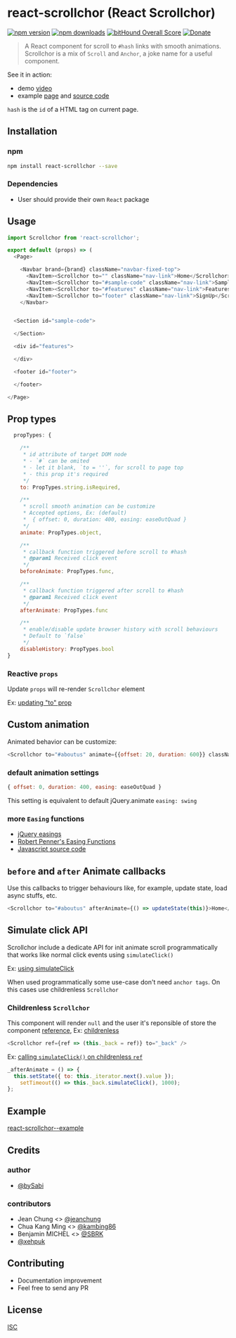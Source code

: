 # react-scrollchor (React Scrollchor)

[![npm version](https://badge.fury.io/js/react-scrollchor.svg)](https://badge.fury.io/js/react-scrollchor)
[![npm downloads](https://img.shields.io/npm/dm/react-scrollchor.svg?style=flat-square)](https://www.npmjs.com/package/react-scrollchor)
[![bitHound Overall Score](https://www.bithound.io/github/bySabi/react-scrollchor/badges/score.svg)](https://www.bithound.io/github/bySabi/react-scrollchor)
[![Donate](https://img.shields.io/badge/$-support-green.svg?style=flat-square)](https://paypal.me/bySabi/10)

> A React component for scroll to `#hash` links with smooth animations.
> Scrollchor is a mix of `Scroll` and `Anchor`, a joke name for a useful component.

See it in action:
* demo [video](https://github.com/bySabi/react-scrollchor/blob/example/demo/scrollchor.webm?raw=true)
* example [page](https://bySabi.github.com/react-scrollchor/) and [source code](https://github.com/bySabi/react-scrollchor/tree/example)


`hash` is the `id` of a HTML tag on current page.



## Installation

### npm

```bash
npm install react-scrollchor --save
```

### Dependencies
* User should provide their own `React` package


## Usage

```js
import Scrollchor from 'react-scrollchor';
```
```js
export default (props) => (
  <Page>

    <Navbar brand={brand} className="navbar-fixed-top">
      <NavItem><Scrollchor to="" className="nav-link">Home</Scrollchor></NavItem>
      <NavItem><Scrollchor to="#sample-code" className="nav-link">Sample</Scrollchor></NavItem>
      <NavItem><Scrollchor to="#features" className="nav-link">Features</Scrollchor></NavItem>
      <NavItem><Scrollchor to="footer" className="nav-link">SignUp</Scrollchor></NavItem>
    </Navbar>


  <Section id="sample-code">

  </Section>

  <div id="features">

  </div>

  <footer id="footer">

  </footer>

</Page>
```

## Prop types
```js
  propTypes: {

    /**
     * id attribute of target DOM node
     * - `#` can be omited
     * - let it blank, `to = ''`, for scroll to page top
     * - this prop it's required
     */
    to: PropTypes.string.isRequired,

    /**
     * scroll smooth animation can be customize
     * Accepted options, Ex: (default)
     *  { offset: 0, duration: 400, easing: easeOutQuad }
     */
    animate: PropTypes.object,

    /**
     * callback function triggered before scroll to #hash
     * @param1 Received click event
     */
    beforeAnimate: PropTypes.func,

    /**
     * callback function triggered after scroll to #hash
     * @param1 Received click event
     */
    afterAnimate: PropTypes.func

    /**
     * enable/disable update browser history with scroll behaviours
     * Default to `false`
     */
    disableHistory: PropTypes.bool
}
```
### Reactive `props`
Update `props` will re-render `Scrollchor` element

Ex: [updating  "to" prop](https://github.com/bySabi/react-scrollchor/blob/example/src/App.js#L28)

## Custom animation

Animated behavior can be customize:

```js
<Scrollchor to="#aboutus" animate={{offset: 20, duration: 600}} className="nav-link">Home</Scrollchor>
```

### default animation settings
```js
{ offset: 0, duration: 400, easing: easeOutQuad }
```
This setting is equivalent to default jQuery.animate `easing: swing`

### more `Easing` functions

* [jQuery easings](http://api.jqueryui.com/easings/)
* [Robert Penner's Easing Functions](http://robertpenner.com/easing/)
* [Javascript source code](https://github.com/danro/jquery-easing/blob/master/jquery.easing.js)


## `before` and `after` Animate callbacks
Use this callbacks to trigger behaviours like, for example, update state, load async stuffs, etc.
```js
<Scrollchor to="#aboutus" afterAnimate={() => updateState(this)}>Home</Scrollchor>
```

## Simulate click API
Scrollchor include a dedicate API for init animate scroll programmatically that works like normal click events using `simulateClick()`

Ex: [using simulateClick](https://github.com/bySabi/react-scrollchor/blob/example/src/App.js#L17)

When used programmatically some use-case don't need `anchor tags`. On this cases use childrenless `Scrollchor`

### Childrenless  `Scrollchor`
This component will render `null` and the user it's reponsible of store the component [reference](https://facebook.github.io/react/docs/refs-and-the-dom.html), Ex: [childrenless](https://github.com/bySabi/react-scrollchor/blob/example/src/App.js#L24)
```js
<Scrollchor ref={ref => (this._back = ref)} to="_back" />
```
Ex: [calling `simulateClick()` on childrenless `ref`](https://github.com/bySabi/react-scrollchor/blob/example/src/App.js#L17)
```js
_afterAnimate = () => {
  this.setState({ to: this._iterator.next().value });
    setTimeout(() => this._back.simulateClick(), 1000);
};
```

## Example

[react-scrollchor--example](https://github.com/bySabi/react-scrollchor/tree/example)

## Credits

### author
* [@bySabi](https://github.com/bySabi)

### contributors
* Jean Chung <> [@jeanchung](https://github.com/jeanchung)
* Chua Kang Ming <> [@kambing86](https://github.com/kambing86)
* Benjamin MICHEL <> [@SBRK](https://github.com/SBRK)
* [@xehpuk](https://github.com/xehpuk)

## Contributing

* Documentation improvement
* Feel free to send any PR

## License

[ISC][isc-license]

[isc-license]:./LICENSE
